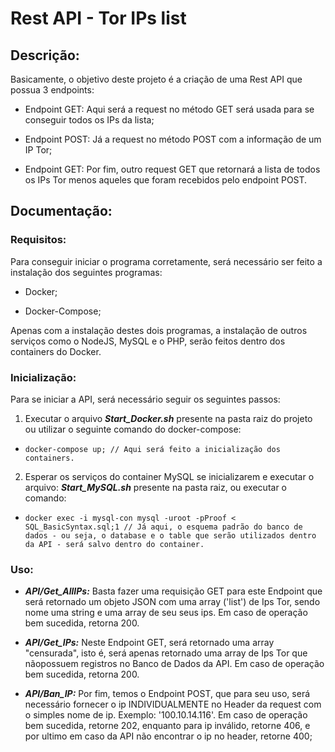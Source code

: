 # Rest API - Tor IPs list

## Descrição:
Basicamente, o objetivo deste projeto é a criação de uma Rest API que possua 3 endpoints:

* Endpoint GET: Aqui será a request no método GET será usada para se conseguir todos os IPs da lista;

* Endpoint POST: Já a request no método POST com a informação de um IP Tor;

* Endpoint GET: Por fim, outro request GET que retornará a lista de todos os IPs Tor menos aqueles que foram recebidos pelo endpoint POST.

## Documentação:

### Requisitos:
Para conseguir iniciar o programa corretamente, será necessário ser feito a instalação dos seguintes programas:

* Docker;

* Docker-Compose;

Apenas com a instalação destes dois programas, a instalação de outros serviços como o NodeJS, MySQL e o PHP, serão feitos dentro dos containers do Docker.

### Inicialização:
Para se iniciar a API, será necessário seguir os seguintes passos:

1. Executar o arquivo ***Start_Docker.sh*** presente na pasta raiz do projeto ou utilizar o seguinte comando do docker-compose:

* ```docker-compose up; // Aqui será feito a inicialização dos containers.```

2. Esperar os serviços do container MySQL se inicializarem e executar o arquivo: ***Start_MySQL.sh*** presente na pasta raiz, ou executar o comando: 

* ``` docker exec -i mysql-con mysql -uroot -pProof < SQL_BasicSyntax.sql;1 // Já aqui, o esquema padrão do banco de dados - ou seja, o database e o table que serão utilizados dentro da API - será salvo dentro do container. ```


### Uso:
* ***API/Get_AllIPs:*** Basta fazer uma requisição GET para este Endpoint que será retornado um objeto JSON com uma array ('list') de Ips Tor, sendo nome uma string e uma array de seu seus ips. Em caso de operação bem sucedida, retorna 200.

* ***API/Get_IPs:*** Neste Endpoint GET, será retornado uma array "censurada", isto é, será apenas retornado uma array de Ips Tor que nãopossuem registros no Banco de Dados da API. Em caso de operação bem sucedida, retorna 200.

* ***API/Ban_IP:*** Por fim, temos o Endpoint POST, que para seu uso, será necessário fornecer o ip INDIVIDUALMENTE no Header da request com o simples nome de ip. Exemplo: '100.10.14.116'. Em caso de operação bem sucedida, retorne 202, enquanto para ip inválido, retorne 406, e por ultimo em caso da API não encontrar o ip no header, retorne 400;
